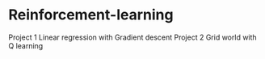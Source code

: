# Reinforcement-learning
Project 1
Linear regression with Gradient descent
Project 2
Grid world with Q learning
